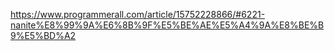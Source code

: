 https://www.programmerall.com/article/15752228866/#6221-nanite%E8%99%9A%E6%8B%9F%E5%BE%AE%E5%A4%9A%E8%BE%B9%E5%BD%A2